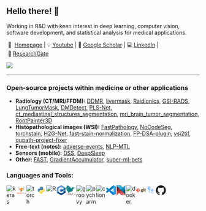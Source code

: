 ## Hello there! :wave:
Working in R&D with keen interest in deep learning, computer vision, software development, and statistical analysis for medical applications.

&nbsp;🏡 &nbsp;[Homepage](https://andreped.github.io/)&nbsp;|&nbsp;:bulb:&nbsp;[Youtube](https://www.youtube.com/channel/UC4GM2KW54-vEZ0M1kH5-oig)&nbsp;|&nbsp;:link:&nbsp;[Google Scholar](https://scholar.google.com/citations?user=U20zUHQAAAAJ&hl=no&oi=sra)&nbsp;|&nbsp;:computer:&nbsp;[LinkedIn](https://www.linkedin.com/in/andr%C3%A9-pedersen/)&nbsp;|&nbsp;🧙‍&nbsp;[ResearchGate](https://www.researchgate.net/profile/Andre-Pedersen)&nbsp;


<!---
I'm a Research Scientist at [SINTEF Medical Image Analysis](https://www.sintef.no/en/digital/departments-new/department-of-health-research/) and PhD Candidate at the [Department of Clinical and Molecular Medicine](https://www.ntnu.edu/ikom) at [NTNU](https://www.ntnu.edu/). My research include machine learning, image analysis, software development, and computational statistics in the field of medicine. The data types range from 3D MRI images, gigapixel histopathological images, bronchoscopy videos, free text, and recently mobile sensor data. I'm an open-source advocate, with keen interest in accelerating research and development by making all my research and implementations as public and easily interpretable as possible. More information about my research and teaching can be found on my [personal website](https://andreped.github.io/). Below are listed some projects I have been involved in, either lead or participating/contributing.
-->
<picture>
<source 
  srcset="https://github-readme-stats-git-master-rstaa-rickstaa.vercel.app/api?username=andreped&show_icons=true&include_all_commits=true&count_private=true&role=OWNER,ORGANIZATION_MEMBER,COLLABORATOR&theme=dark"
  media="(prefers-color-scheme: dark)"
/>
<source
  srcset="https://github-readme-stats-git-master-rstaa-rickstaa.vercel.app/api?username=andreped&show_icons=true&include_all_commits=true&count_private=true&role=OWNER,ORGANIZATION_MEMBER,COLLABORATOR"
  media="(prefers-color-scheme: light), (prefers-color-scheme: no-preference)"
/>
<img src="https://github-readme-stats-git-master-rstaa-rickstaa.vercel.app/api?username=andreped&show_icons=true&include_all_commits=true&count_private=true&role=OWNER,ORGANIZATION_MEMBER,COLLABORATOR" />
</picture>

----

### Open-source projects within medicine or other applications
- **Radiology (CT/MRI/FFDM):** [DDMR](https://github.com/jpdefrutos/DDMR), [livermask](https://github.com/andreped/livermask), [Raidionics](https://github.com/dbouget/Raidionics), [GSI-RADS](https://github.com/SINTEFMedtek/GSI-RADS), [LungTumorMask](https://github.com/VemundFredriksen/LungTumorMask), [DMDetect](https://github.com/andreped/DMDetect), [PLS-Net](https://github.com/andreped/PLS-Net), [ct_mediastinal_structures_segmentation](https://github.com/dbouget/ct_mediastinal_structures_segmentation), [mri_brain_tumor_segmentation](https://github.com/dbouget/mri_brain_tumor_segmentation), [RootPainter3D](https://github.com/Abe404/RootPainter3D)
- **Histopathological images (WSI):** [FastPathology](https://github.com/AICAN-Research/FAST-Pathology), [NoCodeSeg](https://github.com/andreped/NoCodeSeg), [torchstain](https://github.com/EIDOSLAB/torchstain), [H2G-Net](https://github.com/andreped/H2G-Net), [fast-stain-normalization](https://github.com/andreped/fast-stain-normalization), [FP-DSA-plugin](https://github.com/andreped/FP-dsa-plugin), [vsi2tif](https://github.com/andreped/vsi2tif), [qupath-project-fixer](https://github.com/andreped/qupath-project-fixer)
- **Free-text (notes):** [adverse-events](https://github.com/andreped/adverse-events), [NLP-MTL](https://github.com/andreped/NLP-MTL)
- **Sensors (mobile):** [DSS](https://github.com/andreped/DSS), [DeepSleep](https://github.com/andreped/DeepSleep)
- **Other:** [FAST](https://github.com/smistad/FAST), [GradientAccumulator](https://github.com/andreped/GradientAccumulator), [super-ml-pets](https://github.com/andreped/super-ml-pets)

### Languages and Tools:

<img align="left" alt="keras" width="26px" src="https://upload.wikimedia.org/wikipedia/commons/thumb/a/ae/Keras_logo.svg/1200px-Keras_logo.svg.png" />
<img align="left" alt="tensorflow" width="26px" src="https://raw.githubusercontent.com/github/explore/80688e429a7d4ef2fca1e82350fe8e3517d3494d/topics/tensorflow/tensorflow.png" />
<img align="left" alt="torch" width="26px" src="https://pytorch.org/assets/images/pytorch-logo.png" />
<img align="left" alt="python" width="26px" src="https://raw.githubusercontent.com/github/explore/80688e429a7d4ef2fca1e82350fe8e3517d3494d/topics/python/python.png" />
<img align="left" alt="R" width="26px" src="https://raw.githubusercontent.com/jmnote/z-icons/master/svg/r.svg" />
<img align="left" alt="Cpp" width="26px" src="https://github.com/devicons/devicon/blob/master/icons/cplusplus/cplusplus-original.svg" />
<img align="left" alt="latex" width="26px" src="https://raw.githubusercontent.com/github/explore/80688e429a7d4ef2fca1e82350fe8e3517d3494d/topics/latex/latex.png" />
<img align="left" alt="groovy" width="26px" src="https://cdn.guru99.com/images/2/groovy_interview_questions.png" />
<img align="left" alt="pycharm" width="26px" src="https://upload.wikimedia.org/wikipedia/commons/thumb/1/1d/PyCharm_Icon.svg/768px-PyCharm_Icon.svg.png" />
<img align="left" alt="clion" width="26px" src="https://resources.jetbrains.com/storage/products/clion/img/meta/clion_logo_300x300.png" />
<img align="left" alt="Visual Studio Code" width="26px" src="https://raw.githubusercontent.com/github/explore/80688e429a7d4ef2fca1e82350fe8e3517d3494d/topics/visual-studio-code/visual-studio-code.png" />
<img align="left" alt="nsis" width="26px" src="https://raw.githubusercontent.com/idleberg/nsis-logo/master/preview.png" />
<img align="left" alt="docker" width="26px" src="https://cdn4.iconfinder.com/data/icons/logos-and-brands/512/97_Docker_logo_logos-512.png" />
<img align="left" alt="Git" width="26px" src="https://raw.githubusercontent.com/github/explore/80688e429a7d4ef2fca1e82350fe8e3517d3494d/topics/git/git.png" />
<img align="left" alt="Actions" width="26px" src="https://raw.githubusercontent.com/github/explore/2c7e603b797535e5ad8b4beb575ab3b7354666e1/topics/actions/actions.png" />
<img align="left" alt="GitHub" width="26px" src="https://raw.githubusercontent.com/github/explore/78df643247d429f6cc873026c0622819ad797942/topics/github/github.png" />

